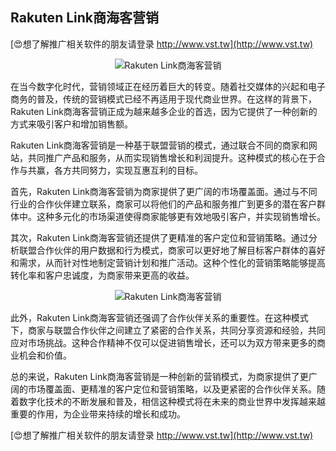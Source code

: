 ## **Rakuten Link商海客营销**

[😍想了解推广相关软件的朋友请登录 http://www.vst.tw](http://www.vst.tw)

 <center><img src="https://vst.tw/MP4/tuiguang/png/8.png" alt="Rakuten Link商海客营销"></center>

在当今数字化时代，营销领域正在经历着巨大的转变。随着社交媒体的兴起和电子商务的普及，传统的营销模式已经不再适用于现代商业世界。在这样的背景下，Rakuten Link商海客营销正成为越来越多企业的首选，因为它提供了一种创新的方式来吸引客户和增加销售额。

Rakuten Link商海客营销是一种基于联盟营销的模式，通过联合不同的商家和网站，共同推广产品和服务，从而实现销售增长和利润提升。这种模式的核心在于合作与共赢，各方共同努力，实现互惠互利的目标。

首先，Rakuten Link商海客营销为商家提供了更广阔的市场覆盖面。通过与不同行业的合作伙伴建立联系，商家可以将他们的产品和服务推广到更多的潜在客户群体中。这种多元化的市场渠道使得商家能够更有效地吸引客户，并实现销售增长。

其次，Rakuten Link商海客营销还提供了更精准的客户定位和营销策略。通过分析联盟合作伙伴的用户数据和行为模式，商家可以更好地了解目标客户群体的喜好和需求，从而针对性地制定营销计划和推广活动。这种个性化的营销策略能够提高转化率和客户忠诚度，为商家带来更高的收益。

 <center><img src="https://vst.tw/MP4/tuiguang/png/5.png" alt="Rakuten Link商海客营销"></center>

此外，Rakuten Link商海客营销还强调了合作伙伴关系的重要性。在这种模式下，商家与联盟合作伙伴之间建立了紧密的合作关系，共同分享资源和经验，共同应对市场挑战。这种合作精神不仅可以促进销售增长，还可以为双方带来更多的商业机会和价值。

总的来说，Rakuten Link商海客营销是一种创新的营销模式，为商家提供了更广阔的市场覆盖面、更精准的客户定位和营销策略，以及更紧密的合作伙伴关系。随着数字化技术的不断发展和普及，相信这种模式将在未来的商业世界中发挥越来越重要的作用，为企业带来持续的增长和成功。

[😍想了解推广相关软件的朋友请登录 http://www.vst.tw](http://www.vst.tw)



